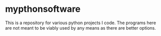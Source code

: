 # mypthonsoftware
This is a repository for various python projects I code.
The programs here are not meant to be viably used by any means as there are better options.
